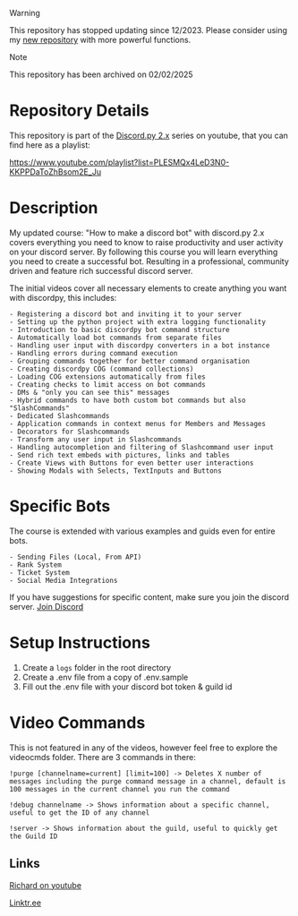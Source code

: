 > [!WARNING]
> This repository has stopped updating since 12/2023. Please consider using my [new repository](https://github.com/Yuzuk1Shimotsuki/discord-app-2023) with more powerful functions.

> [!NOTE]
>  This repository has been archived on 02/02/2025

# Repository Details

This repository is part of the [Discord.py 2.x](https://discordpy.readthedocs.io/en/stable/) series on youtube, that you can find here as a playlist:

https://www.youtube.com/playlist?list=PLESMQx4LeD3N0-KKPPDaToZhBsom2E_Ju

# Description
My updated course: "How to make a discord bot" with discord.py 2.x covers everything you need to know to raise productivity and user activity on your discord server. By following this course you will learn everything you need to create a successful bot. Resulting in a professional, community driven and feature rich successful discord server.

The initial videos cover all necessary elements to create anything you want with discordpy, this includes:

	- Registering a discord bot and inviting it to your server
	- Setting up the python project with extra logging functionality
	- Introduction to basic discordpy bot command structure
	- Automatically load bot commands from separate files
	- Handling user input with discordpy converters in a bot instance
	- Handling errors during command execution
	- Grouping commands together for better command organisation
	- Creating discordpy COG (command collections)
	- Loading COG extensions automatically from files
	- Creating checks to limit access on bot commands
	- DMs & "only you can see this" messages
	- Hybrid commands to have both custom bot commands but also "SlashCommands"
	- Dedicated Slashcommands
	- Application commands in context menus for Members and Messages
	- Decorators for Slashcommands
	- Transform any user input in Slashcommands
	- Handling autocompletion and filtering of Slashcommand user input
	- Send rich text embeds with pictures, links and tables
	- Create Views with Buttons for even better user interactions
    - Showing Modals with Selects, TextInputs and Buttons

# Specific Bots

The course is extended with various examples and guids even for entire bots.

	- Sending Files (Local, From API)
	- Rank System
	- Ticket System
	- Social Media Integrations

If you have suggestions for specific content, make sure you join the discord server.
[Join Discord](https://discord.gg/6h3xTkrpQT)

# Setup Instructions
1. Create a ```logs``` folder in the root directory
2. Create a .env file from a copy of .env.sample
3. Fill out the .env file with your discord bot token & guild id

# Video Commands

This is not featured in any of the videos, however feel free to explore the videocmds folder. There are 3 commands in there:
```
!purge [channelname=current] [limit=100] -> Deletes X number of messages including the purge command message in a channel, default is 100 messages in the current channel you run the command

!debug channelname -> Shows information about a specific channel, useful to get the ID of any channel

!server -> Shows information about the guild, useful to quickly get the Guild ID
```


## Links

[Richard on youtube](http://www.youtube.com/subscription_center?add_user=UCIJe3dIHGq1lIAxCCwx8eyA)

[Linktr.ee](https://linktr.ee/richardschwabe)
